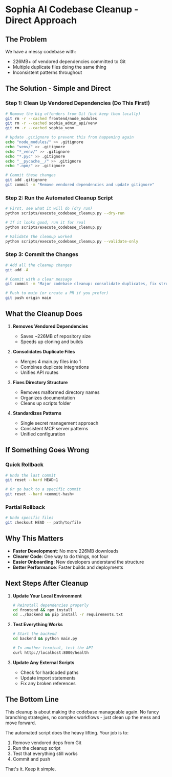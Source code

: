 # Sophia AI Codebase Cleanup - Direct Approach

## The Problem
We have a messy codebase with:
- 226MB+ of vendored dependencies committed to Git
- Multiple duplicate files doing the same thing
- Inconsistent patterns throughout

## The Solution - Simple and Direct

### Step 1: Clean Up Vendored Dependencies (Do This First!)
```bash
# Remove the big offenders from Git (but keep them locally)
git rm -r --cached frontend/node_modules
git rm -r --cached sophia_admin_api/venv
git rm -r --cached sophia_venv

# Update .gitignore to prevent this from happening again
echo "node_modules/" >> .gitignore
echo "venv/" >> .gitignore
echo "*_venv/" >> .gitignore
echo "*.pyc" >> .gitignore
echo "__pycache__/" >> .gitignore
echo ".npm/" >> .gitignore

# Commit these changes
git add .gitignore
git commit -m "Remove vendored dependencies and update gitignore"
```

### Step 2: Run the Automated Cleanup Script
```bash
# First, see what it will do (dry run)
python scripts/execute_codebase_cleanup.py --dry-run

# If it looks good, run it for real
python scripts/execute_codebase_cleanup.py

# Validate the cleanup worked
python scripts/execute_codebase_cleanup.py --validate-only
```

### Step 3: Commit the Changes
```bash
# Add all the cleanup changes
git add -A

# Commit with a clear message
git commit -m "Major codebase cleanup: consolidate duplicates, fix structure"

# Push to main (or create a PR if you prefer)
git push origin main
```

## What the Cleanup Does

1. **Removes Vendored Dependencies**
   - Saves ~226MB of repository size
   - Speeds up cloning and builds

2. **Consolidates Duplicate Files**
   - Merges 4 main.py files into 1
   - Combines duplicate integrations
   - Unifies API routes

3. **Fixes Directory Structure**
   - Removes malformed directory names
   - Organizes documentation
   - Cleans up scripts folder

4. **Standardizes Patterns**
   - Single secret management approach
   - Consistent MCP server patterns
   - Unified configuration

## If Something Goes Wrong

### Quick Rollback
```bash
# Undo the last commit
git reset --hard HEAD~1

# Or go back to a specific commit
git reset --hard <commit-hash>
```

### Partial Rollback
```bash
# Undo specific files
git checkout HEAD -- path/to/file
```

## Why This Matters

- **Faster Development**: No more 226MB downloads
- **Clearer Code**: One way to do things, not four
- **Easier Onboarding**: New developers understand the structure
- **Better Performance**: Faster builds and deployments

## Next Steps After Cleanup

1. **Update Your Local Environment**
   ```bash
   # Reinstall dependencies properly
   cd frontend && npm install
   cd ../backend && pip install -r requirements.txt
   ```

2. **Test Everything Works**
   ```bash
   # Start the backend
   cd backend && python main.py

   # In another terminal, test the API
   curl http://localhost:8000/health
   ```

3. **Update Any External Scripts**
   - Check for hardcoded paths
   - Update import statements
   - Fix any broken references

## The Bottom Line

This cleanup is about making the codebase manageable again. No fancy branching strategies, no complex workflows - just clean up the mess and move forward.

The automated script does the heavy lifting. Your job is to:
1. Remove vendored deps from Git
2. Run the cleanup script
3. Test that everything still works
4. Commit and push

That's it. Keep it simple.
